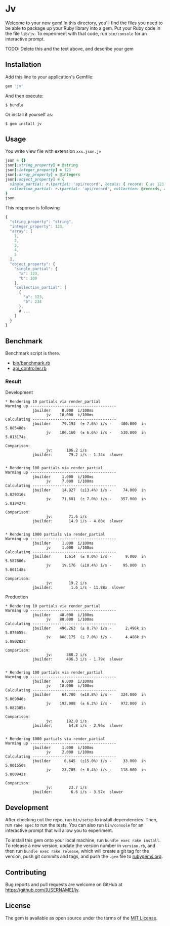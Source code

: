 # Jv

Welcome to your new gem! In this directory, you'll find the files you need to be able to package up your Ruby library into a gem. Put your Ruby code in the file `lib/jv`. To experiment with that code, run `bin/console` for an interactive prompt.

TODO: Delete this and the text above, and describe your gem

## Installation

Add this line to your application's Gemfile:

```ruby
gem 'jv'
```

And then execute:

    $ bundle

Or install it yourself as:

    $ gem install jv

## Usage

You write view file with extension `xxx.json.jv`
```ruby
json = {}
json[:string_property] = @string
json[:integer_property] = 123
json[:array_property] = @integers
json[:object_property] = {
  single_partial: r.(partial: 'api/record', locals: { record: { a: 123, b: 100 } }),
  collection_partial: r.(partial: 'api/record', collection: @records, as: :record)
}
json
```

This response is following
```javascript
{
  "string_property": "string",
  "integer_property": 123,
  "array": [
    1,
    2,
    3,
    4,
    5
  ],
  "object_property": {
    "single_partial": {
      "a": 123,
      "b": 100
    },
    "collection_partial": [
      {
        "a": 123,
        "b": 234
      },
      # ...
    ]
  }
}
```

## Benchmark

Benchmark script is there.
* [bin/benchmark.rb](https://github.com/tzmfreedom/jv/blob/master/spec/dummy_app/bin/benchmark.rb)
* [api_controller.rb](https://github.com/tzmfreedom/jv/blob/master/spec/dummy_app/app/controllers/api_controller.rb)

### Result

Development
```
* Rendering 10 partials via render_partial
Warming up --------------------------------------
            jbuilder     8.000  i/100ms
                  jv    10.000  i/100ms
Calculating -------------------------------------
            jbuilder     79.193  (± 7.6%) i/s -    400.000  in   5.085408s
                  jv    106.160  (± 6.6%) i/s -    530.000  in   5.013174s

Comparison:
                  jv:      106.2 i/s
            jbuilder:       79.2 i/s - 1.34x  slower


* Rendering 100 partials via render_partial
Warming up --------------------------------------
            jbuilder     1.000  i/100ms
                  jv     7.000  i/100ms
Calculating -------------------------------------
            jbuilder     14.927  (±13.4%) i/s -     74.000  in   5.029316s
                  jv     71.601  (± 7.0%) i/s -    357.000  in   5.019427s

Comparison:
                  jv:       71.6 i/s
            jbuilder:       14.9 i/s - 4.80x  slower


* Rendering 1000 partials via render_partial
Warming up --------------------------------------
            jbuilder     1.000  i/100ms
                  jv     1.000  i/100ms
Calculating -------------------------------------
            jbuilder      1.614  (± 0.0%) i/s -      9.000  in   5.587806s
                  jv     19.176  (±10.4%) i/s -     95.000  in   5.001148s

Comparison:
                  jv:       19.2 i/s
            jbuilder:        1.6 i/s - 11.88x  slower
```

Production
```
* Rendering 10 partials via render_partial
Warming up --------------------------------------
            jbuilder    48.000  i/100ms
                  jv    88.000  i/100ms
Calculating -------------------------------------
            jbuilder    496.263  (± 8.7%) i/s -      2.496k in   5.075655s
                  jv    888.175  (± 7.0%) i/s -      4.488k in   5.080282s

Comparison:
                  jv:      888.2 i/s
            jbuilder:      496.3 i/s - 1.79x  slower


* Rendering 100 partials via render_partial
Warming up --------------------------------------
            jbuilder     6.000  i/100ms
                  jv    18.000  i/100ms
Calculating -------------------------------------
            jbuilder     64.780  (±10.8%) i/s -    324.000  in   5.069040s
                  jv    192.008  (± 6.2%) i/s -    972.000  in   5.082385s

Comparison:
                  jv:      192.0 i/s
            jbuilder:       64.8 i/s - 2.96x  slower


* Rendering 1000 partials via render_partial
Warming up --------------------------------------
            jbuilder     1.000  i/100ms
                  jv     2.000  i/100ms
Calculating -------------------------------------
            jbuilder      6.645  (±15.0%) i/s -     33.000  in   5.001550s
                  jv     23.705  (± 8.4%) i/s -    118.000  in   5.000942s

Comparison:
                  jv:       23.7 i/s
            jbuilder:        6.6 i/s - 3.57x  slower
```

## Development

After checking out the repo, run `bin/setup` to install dependencies. Then, run `rake spec` to run the tests. You can also run `bin/console` for an interactive prompt that will allow you to experiment.

To install this gem onto your local machine, run `bundle exec rake install`. To release a new version, update the version number in `version.rb`, and then run `bundle exec rake release`, which will create a git tag for the version, push git commits and tags, and push the `.gem` file to [rubygems.org](https://rubygems.org).

## Contributing

Bug reports and pull requests are welcome on GitHub at https://github.com/[USERNAME]/jv.

## License

The gem is available as open source under the terms of the [MIT License](http://opensource.org/licenses/MIT).
